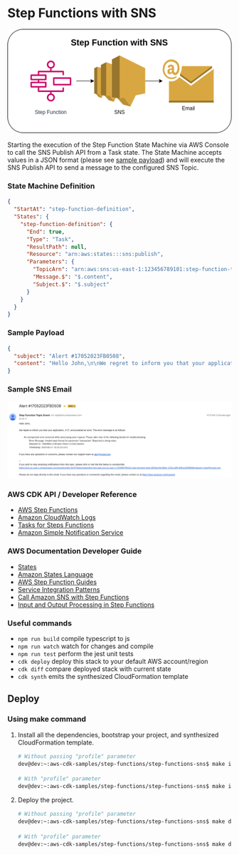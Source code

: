 # Step Functions with SNS

![step-functions-sns](assets/img/step-functions-sns.png)

Starting the execution of the Step Function State Machine via AWS Console to call the SNS Publish API from a Task state. The State Machine accepts values in a JSON format (please see [sample payload](#sample-payload)) and will execute the SNS Publish API to send a message to the configured SNS Topic.

### State Machine Definition
```json
{
  "StartAt": "step-function-definition",
  "States": {
    "step-function-definition": {
      "End": true,
      "Type": "Task",
      "ResultPath": null,
      "Resource": "arn:aws:states:::sns:publish",
      "Parameters": {
        "TopicArn": "arn:aws:sns:us-east-1:123456789101:step-function-topic",
        "Message.$": "$.content",
        "Subject.$": "$.subject"
      }
    }
  }
}
```

### Sample Payload
```json
{
  "subject": "Alert #17052023FB0508",
  "content": "Hello John,\n\nWe regret to inform you that your application, XYZ, encountered an error. The error message is as follows:\n\n\tAn unexpected error occurred while processing your request. Please take note of the following details for troubleshooting:\n\t\tError Message: Invalid input format for parameter 'transaction'. Expected a string value.\n\t\tRequest ID: 79dcbfaa-123b-40c2-b632-1110a21a6063\n\t\tTimestamp: 2023-05-17 10:15:23 UTC\n\nIf you have any questions or concerns, please contact our support team at abc@email.com."
}
```

### Sample SNS Email
![step-functions-sns-email](assets/img/step-functions-sns-email.png)

### AWS CDK API / Developer Reference
* [AWS Step Functions](https://docs.aws.amazon.com/cdk/api/v2/docs/aws-cdk-lib.aws_stepfunctions-readme.html)
* [Amazon CloudWatch Logs](https://docs.aws.amazon.com/cdk/api/v2/docs/aws-cdk-lib.aws_logs-readme.html)
* [Tasks for Steps Functions](https://docs.aws.amazon.com/cdk/api/v2/docs/aws-cdk-lib.aws_stepfunctions_tasks-readme.html)
* [Amazon Simple Notification Service](https://docs.aws.amazon.com/cdk/api/v2/docs/aws-cdk-lib.aws_sns-readme.html)

### AWS Documentation Developer Guide
* [States](https://docs.aws.amazon.com/step-functions/latest/dg/concepts-states.html)
* [Amazon States Language](https://states-language.net/spec.html)
* [AWS Step Function Guides](https://www.youtube.com/playlist?list=PL9nWRykSBSFgQrO66TmO1vHFP6yuPF5G-)
* [Service Integration Patterns](https://docs.aws.amazon.com/step-functions/latest/dg/connect-to-resource.html)
* [Call Amazon SNS with Step Functions](https://docs.aws.amazon.com/step-functions/latest/dg/connect-sns.html)
* [Input and Output Processing in Step Functions](https://docs.aws.amazon.com/step-functions/latest/dg/concepts-input-output-filtering.html)

### Useful commands

* `npm run build`   compile typescript to js
* `npm run watch`   watch for changes and compile
* `npm run test`    perform the jest unit tests
* `cdk deploy`      deploy this stack to your default AWS account/region
* `cdk diff`        compare deployed stack with current state
* `cdk synth`       emits the synthesized CloudFormation template

## Deploy

### Using make command
1. Install all the dependencies, bootstrap your project, and synthesized CloudFormation template.
    ```bash
    # Without passing "profile" parameter
    dev@dev:~:aws-cdk-samples/step-functions/step-functions-sns$ make init

    # With "profile" parameter
    dev@dev:~:aws-cdk-samples/step-functions/step-functions-sns$ make init profile=[profile_name]
    ```

2. Deploy the project.
    ```bash
    # Without passing "profile" parameter
    dev@dev:~:aws-cdk-samples/step-functions/step-functions-sns$ make deploy

    # With "profile" parameter
    dev@dev:~:aws-cdk-samples/step-functions/step-functions-sns$ make deploy profile=[profile_name]
    ```
